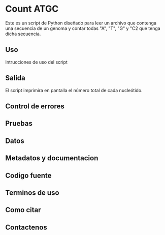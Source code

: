 #  Count ATGC 

Este es un script de Python diseñado para leer un archivo que contenga una secuencia de un genoma y contar todas "A", "T", "G" y "C2 que tenga dicha secuencia.

## Uso

Intrucciones de uso del script

## Salida

 El script imprimira en pantalla el número total de cada nucleótido.

## Control de errores



## Pruebas


## Datos



## Metadatos y documentacion



## Codigo fuente



## Terminos de uso



## Como citar



## Contactenos

